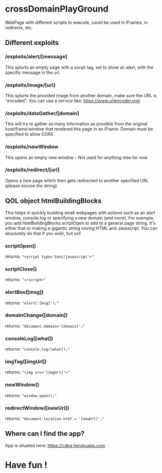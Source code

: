 # crossDomainPlayGround
 WebPage with different scripts to execute, could be used in iFrames, in redirects, etc.

## Different exploits
 ### /exploits/alert/[message]
  This splurts an empty page with a script tag, set to show an alert, with the specific message in the url.
 ### /exploits/image/[url]
  This splurts the provided image from another domain, make sure the URL is "encoded". You can use a service like: https://www.urlencoder.org/
 ### /exploits/dataGather/[domain]
  This will try to gather as many information as possible from the original host/frame/window that rendered this page in an iFrame. Domain must be specified to allow CORS
 ### /exploits/newWindow
  This opens an empty new window - Not used for anything else for now
 ### /exploits/redirect/[url]
  Opens a new page which then gets redirected to another specified URL (please encore the string)

## QOL object htmlBuildingBlocks
 This helps in quickly building small webpages with actions such as an alert window, console.log or specifying a new domain (and more). For exemple, you add htmlBuildingBlocks.scriptOpen to add to a general page string. It's either that or making a gigantic string mixing HTML and Javascript. You can absolutely do that if you wish, but oof.
 ### scriptOpen()
  returns: `"<script type='text/javascript'>"`
 ### scriptClose()
  returns: `"</script>"`
 ### alertBox([msg])
  returns: `"alert('[msg]');"`
 ### domainChange([domain])
  returns: `"document.domain='[domain]';"`
 ### consoleLog([what])
  returns: `"console.log([what]);"`
 ### imgTag([imgUrl])
  returns: `"<img src='[imgUrl]'>"`
 ### newWindow()
  returns: `"window.open();"`
 ### redirectWindow([newUrl])
  returns: `"document.location.href = '[newUrl]';"`

## Where can I find the app?
App is situated here: https://cdpg.herokuapp.com 

# Have fun !